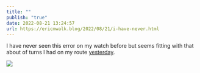 ```yaml
---
title: ""
publish: "true"
date: 2022-08-21 13:24:57
url: https://ericmwalk.blog/2022/08/21/i-have-never.html
---
```

I have never seen this error on my watch before but seems fitting with that about of turns I had on my route [yesterday](https://ericmwalk.blog/2022/08/20/touring-waseca-today.html).


![](https://ericmwalk.blog/uploads/2022/8b502a31c7.jpg)